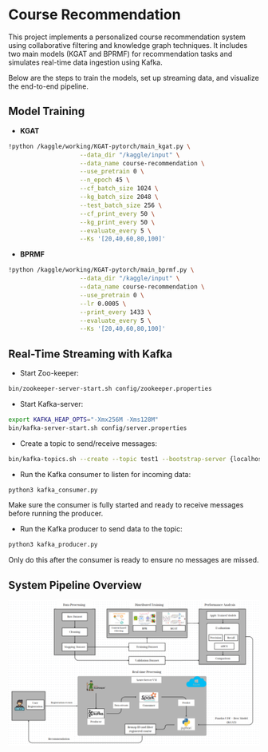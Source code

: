 # Course Recommendation

This project implements a personalized course recommendation system using collaborative filtering and knowledge graph techniques. It includes two main models (KGAT and BPRMF) for recommendation tasks and simulates real-time data ingestion using Kafka.

Below are the steps to train the models, set up streaming data, and visualize the end-to-end pipeline.

## **Model Training**
* **KGAT**
```bash
!python /kaggle/working/KGAT-pytorch/main_kgat.py \
                    --data_dir "/kaggle/input" \
                    --data_name course-recommendation \
                    --use_pretrain 0 \
                    --n_epoch 45 \
                    --cf_batch_size 1024 \
                    --kg_batch_size 2048 \
                    --test_batch_size 256 \
                    --cf_print_every 50 \
                    --kg_print_every 50 \
                    --evaluate_every 5 \
                    --Ks '[20,40,60,80,100]'
```
* **BPRMF**
```bash
!python /kaggle/working/KGAT-pytorch/main_bprmf.py \
                    --data_dir "/kaggle/input" \
                    --data_name course-recommendation \
                    --use_pretrain 0 \
                    --lr 0.0005 \
                    --print_every 1433 \
                    --evaluate_every 5 \
                    --Ks '[20,40,60,80,100]'
```

## **Real-Time Streaming with Kafka**
* Start Zoo-keeper: 
```bash
bin/zookeeper-server-start.sh config/zookeeper.properties
```
* Start Kafka-server: 
```bash
export KAFKA_HEAP_OPTS="-Xmx256M -Xms128M"
bin/kafka-server-start.sh config/server.properties
```
* Create a topic to send/receive messages:
```bash
bin/kafka-topics.sh --create --topic test1 --bootstrap-server {localhost/Put the Public IP of your EC2 Instance:9092} --replication-factor 1 --partitions 1
```
* Run the Kafka consumer to listen for incoming data: 
```bash
python3 kafka_consumer.py
```
Make sure the consumer is fully started and ready to receive messages before running the producer.
* Run the Kafka producer to send data to the topic: 
```bash
python3 kafka_producer.py
```
Only do this after the consumer is ready to ensure no messages are missed.

## **System Pipeline Overview**
<img src="image/full_pipeline.png" align="center">
